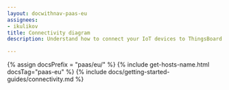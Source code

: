 ```yaml
---
layout: docwithnav-paas-eu
assignees:
- ikulikov
title: Connectivity diagram
description: Understand how to connect your IoT devices to ThingsBoard

---
```


{% assign docsPrefix = "paas/eu/" %}
{% include get-hosts-name.html docsTag="paas-eu" %}
{% include docs/getting-started-guides/connectivity.md %}
